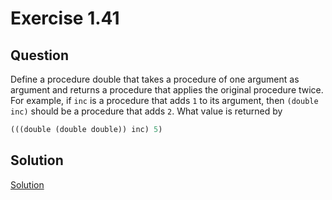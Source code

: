 # Exercise 1.41

## Question

Define a procedure double that takes a procedure of one argument as argument and returns a procedure that applies the original procedure twice. For example, if `inc` is a procedure that adds `1` to its argument, then
`(double inc)` should be a procedure that adds `2`. What value is returned by

```scheme
(((double (double double)) inc) 5)
```

## Solution

[Solution](code.rkt)
